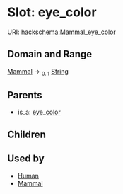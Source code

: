 
# Slot: eye_color




URI: [hackschema:Mammal_eye_color](http://example.com/hackschema/Mammal_eye_color)


## Domain and Range

[Mammal](Mammal.md) &#8594;  <sub>0..1</sub> [String](types/String.md)

## Parents

 *  is_a: [eye_color](eye_color.md)

## Children


## Used by

 * [Human](Human.md)
 * [Mammal](Mammal.md)
